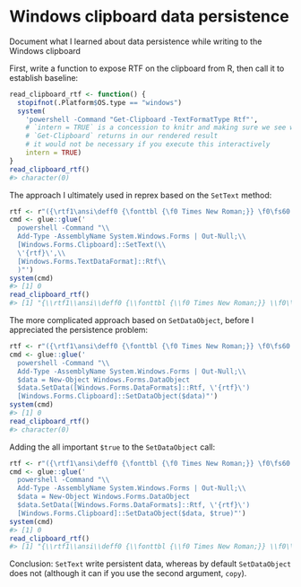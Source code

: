 Windows clipboard data persistence
================

Document what I learned about data persistence while writing to the
Windows clipboard

First, write a function to expose RTF on the clipboard from R, then call
it to establish baseline:

``` r
read_clipboard_rtf <- function() {
  stopifnot(.Platform$OS.type == "windows")
  system(
    'powershell -Command "Get-Clipboard -TextFormatType Rtf"',
    # `intern = TRUE` is a concession to knitr and making sure we see what
    # `Get-Clipboard` returns in our rendered result
    # it would not be necessary if you execute this interactively
    intern = TRUE)
}
read_clipboard_rtf()
#> character(0)
```

The approach I ultimately used in reprex based on the `SetText` method:

``` r
rtf <- r"({\rtf1\ansi\deff0 {\fonttbl {\f0 Times New Roman;}} \f0\fs60 Hello, World!})"
cmd <- glue::glue('
  powershell -Command "\\
  Add-Type -AssemblyName System.Windows.Forms | Out-Null;\\
  [Windows.Forms.Clipboard]::SetText(\\
  \'{rtf}\',\\
  [Windows.Forms.TextDataFormat]::Rtf\\
  )"')
system(cmd)
#> [1] 0
read_clipboard_rtf()
#> [1] "{\\rtf1\\ansi\\deff0 {\\fonttbl {\\f0 Times New Roman;}} \\f0\\fs60 Hello, World!}"
```

The more complicated approach based on `SetDataObject`, before I
appreciated the persistence problem:

``` r
rtf <- r"({\rtf1\ansi\deff0 {\fonttbl {\f0 Times New Roman;}} \f0\fs60 Hello, World!})"
cmd <- glue::glue('
  powershell -Command "\\
  Add-Type -AssemblyName System.Windows.Forms | Out-Null;\\
  $data = New-Object Windows.Forms.DataObject
  $data.SetData([Windows.Forms.DataFormats]::Rtf, \'{rtf}\')
  [Windows.Forms.Clipboard]::SetDataObject($data)"')
system(cmd)
#> [1] 0
read_clipboard_rtf()
#> character(0)
```

Adding the all important `$true` to the `SetDataObject` call:

``` r
rtf <- r"({\rtf1\ansi\deff0 {\fonttbl {\f0 Times New Roman;}} \f0\fs60 Hello, World!})"
cmd <- glue::glue('
  powershell -Command "\\
  Add-Type -AssemblyName System.Windows.Forms | Out-Null;\\
  $data = New-Object Windows.Forms.DataObject
  $data.SetData([Windows.Forms.DataFormats]::Rtf, \'{rtf}\')
  [Windows.Forms.Clipboard]::SetDataObject($data, $true)"')
system(cmd)
#> [1] 0
read_clipboard_rtf()
#> [1] "{\\rtf1\\ansi\\deff0 {\\fonttbl {\\f0 Times New Roman;}} \\f0\\fs60 Hello, World!}"
```

Conclusion: `SetText` write persistent data, whereas by default
`SetDataObject` does not (although it can if you use the second
argument, `copy`).
